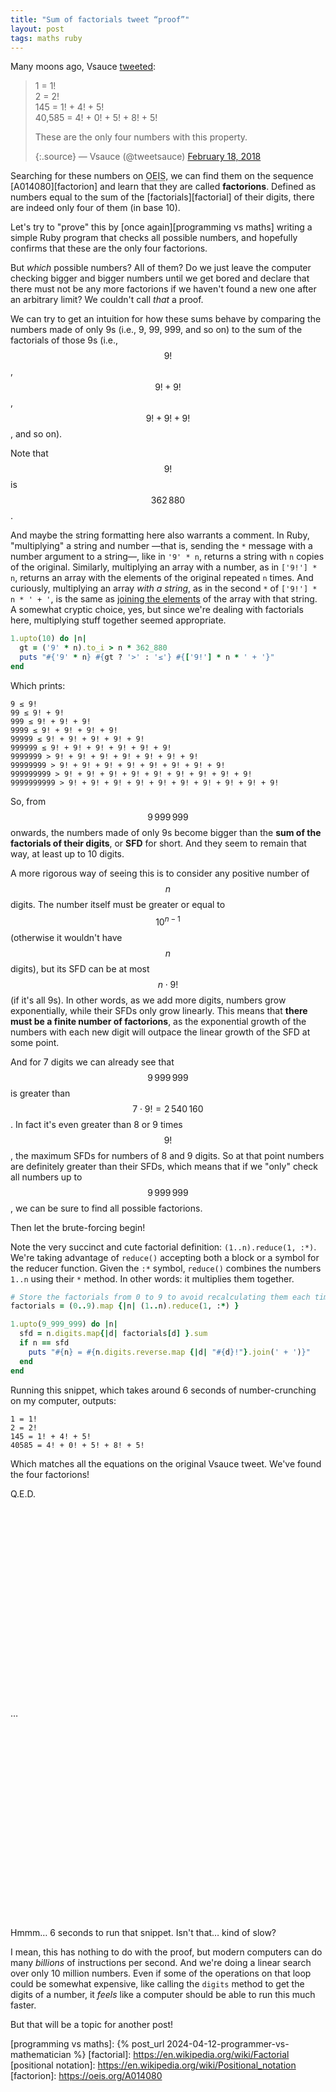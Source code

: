 ```yaml
---
title: "Sum of factorials tweet “proof”"
layout: post
tags: maths ruby
---
```


<!-- TODO: Extract this into a reusable math.html snippet, or better yet: pre-render LaTeX. -->
<script src="https://cdn.mathjax.org/mathjax/latest/MathJax.js?config=TeX-AMS-MML_HTMLorMML" type="text/javascript"></script>

Many moons ago, Vsauce [tweeted][vsauce tweet]:

> 1 = 1!\
> 2 = 2!\
> 145 = 1! + 4! + 5!\
> 40,585 = 4! + 0! + 5! + 8! + 5!
>
> These are the only four numbers with this property.
>
> {:.source}
> — Vsauce (@tweetsauce) [February 18, 2018][vsauce tweet]

Searching for these numbers on <abbr title="The On-Line Encyclopedia of Integer Sequences">OEIS</abbr>, we can find them on the sequence [A014080][factorion] and learn that they are called **factorions**. Defined as numbers equal to the sum of the [factorials][factorial] of their digits, there are indeed only four of them (in base 10).

Let's try to "prove" this by [once again][programming vs maths] writing a simple Ruby program that checks all possible numbers, and hopefully confirms that these are the only four factorions.

But *which* possible numbers? All of them? Do we just leave the computer checking bigger and bigger numbers until we get bored and declare that there must not be any more factorions if we haven't found a new one after an arbitrary limit? We couldn't call *that* a proof.

We can try to get an intuition for how these sums behave by comparing the numbers made of only 9s (i.e., 9, 99, 999, and so on) to the sum of the factorials of those 9s (i.e., $$9!$$, $$9!+9!$$, $$9!+9!+9!$$, and so on).

<span class="sidenote">Note that $$9!$$ is $$362\,880$$.</span>

<span class="sidenote">And maybe the string formatting here also warrants a comment. In Ruby, "multiplying" a string and number —that is, sending the `*` message with a number argument to a string—, like in `'9' * n`, returns a string with `n` copies of the original. Similarly, multiplying an array with a number, as in `['9!'] * n`, returns an array with the elements of the original repeated `n` times. And curiously, multiplying an array *with a string*, as in the second `*` of `['9!'] * n * ' + '`, is the same as [joining the elements](https://ruby-doc.org/3.3.0/Array.html#method-i-2A) of the array with that string. A somewhat cryptic choice, yes, but since we're dealing with factorials here, multiplying stuff together seemed appropriate.</span>

```ruby
1.upto(10) do |n|
  gt = ('9' * n).to_i > n * 362_880
  puts "#{'9' * n} #{gt ? '>' : '≤'} #{['9!'] * n * ' + '}"
end
```

Which prints:

```
9 ≤ 9!
99 ≤ 9! + 9!
999 ≤ 9! + 9! + 9!
9999 ≤ 9! + 9! + 9! + 9!
99999 ≤ 9! + 9! + 9! + 9! + 9!
999999 ≤ 9! + 9! + 9! + 9! + 9! + 9!
9999999 > 9! + 9! + 9! + 9! + 9! + 9! + 9!
99999999 > 9! + 9! + 9! + 9! + 9! + 9! + 9! + 9!
999999999 > 9! + 9! + 9! + 9! + 9! + 9! + 9! + 9! + 9!
9999999999 > 9! + 9! + 9! + 9! + 9! + 9! + 9! + 9! + 9! + 9!
```

So, from $$9\,999\,999$$ onwards, the numbers made of only 9s become bigger than the **sum of the factorials of their digits**, or **SFD** for short. And they seem to remain that way, at least up to 10 digits.

A more rigorous way of seeing this is to consider any positive number of $$n$$ digits. The number itself must be greater or equal to $$10^{n-1}$$ (otherwise it wouldn't have $$n$$ digits), but its SFD can be at most $$n \cdot 9!$$ (if it's all 9s). In other words, as we add more digits, numbers grow exponentially, while their SFDs only grow linearly. This means that **there must be a finite number of factorions**, as the exponential growth of the numbers with each new digit will outpace the linear growth of the SFD at some point.

And for 7 digits we can already see that $$9\,999\,999$$ is greater than $$7 \cdot 9! = 2\,540\,160$$. In fact it's even greater than 8 or 9 times $$9!$$, the maximum SFDs for numbers of 8 and 9 digits. So at that point numbers are definitely greater than their SFDs, which means that if we "only" check all numbers up to $$9\,999\,999$$, we can be sure to find all possible factorions.

Then let the brute-forcing begin!

<span class="sidenote">Note the very succinct and cute factorial definition: `(1..n).reduce(1, :*)`. We're taking advantage of `reduce()` accepting both a block or a symbol for the reducer function. Given the `:*` symbol, `reduce()` combines the numbers `1..n` using their `*` method. In other words: it multiplies them together.</span>

```ruby
# Store the factorials from 0 to 9 to avoid recalculating them each time.
factorials = (0..9).map {|n| (1..n).reduce(1, :*) }

1.upto(9_999_999) do |n|
  sfd = n.digits.map{|d| factorials[d] }.sum
  if n == sfd
    puts "#{n} = #{n.digits.reverse.map {|d| "#{d}!"}.join(' + ')}"
  end
end
```

Running this snippet, which takes around 6 seconds of number-crunching on my computer, outputs:

```
1 = 1!
2 = 2!
145 = 1! + 4! + 5!
40585 = 4! + 0! + 5! + 8! + 5!
```

Which matches all the equations on the original Vsauce tweet. We've found the four factorions!

Q.E.D.

<div style="height:20rem"></div>
…
<div style="height:20rem"></div>

Hmmm… 6 seconds to run that snippet. Isn't that… kind of slow?

I mean, this has nothing to do with the proof, but modern computers can do many *billions* of instructions per second. And we're doing a linear search over only 10 million numbers. Even if some of the operations on that loop could be somewhat expensive, like calling the `digits` method to get the digits of a number, it *feels* like a computer should be able to run this much faster.

But that will be a topic for another post!


[vsauce tweet]: https://twitter.com/tweetsauce/status/965259567322943490
[programming vs maths]: {% post_url 2024-04-12-programmer-vs-mathematician %}
[factorial]: https://en.wikipedia.org/wiki/Factorial
[positional notation]: https://en.wikipedia.org/wiki/Positional_notation
[factorion]: https://oeis.org/A014080
